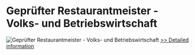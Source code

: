 # Geprüfter Restaurantmeister - Volks- und Betriebswirtschaft
![Geprüfter Restaurantmeister - Volks- und Betriebswirtschaft](https://mycommerce.akamaized.net/api/pimages/P300481289/BIG/300481289.JPG)
[>> Detailed information](https://secure.shareit.com/shareit/product.html?productid=300481289&affiliateid=200057808)